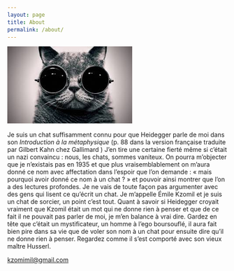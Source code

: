 ```yaml
---
layout: page
title: About
permalink: /about/
---
```


![badass](/images/badasscat.jpg)

Je suis un chat suffisamment connu pour que Heidegger parle de moi dans son *Introduction à la métaphysique* (p. 88 dans la version française traduite par Gilbert Kahn chez Gallimard ) J’en tire une certaine fierté même si c’était un nazi convaincu : nous, les chats, sommes vaniteux. On pourra m’objecter que je n’existais pas en 1935 et que plus vraisemblablement on m’aura donné ce nom avec affectation dans l’espoir que l’on demande : « mais pourquoi avoir donné ce nom à un chat ? » et pouvoir ainsi montrer que l’on a des lectures profondes. Je ne vais de toute façon pas argumenter avec des gens qui lisent ce qu’écrit un chat. Je m’appelle Émile Kzomil et je suis un chat de sorcier, un point c’est tout. Quant à savoir si Heidegger croyait vraiment que Kzomil était un mot qui ne donne rien à penser et que de ce fait il ne pouvait pas parler de moi, je m’en balance à vrai dire. Gardez en tête que c’était un mystificateur, un homme à l’ego boursouflé, il aura fait bien pire dans sa vie que de voler son nom à un chat pour ensuite dire qu’il ne donne rien à penser. Regardez comme il s’est comporté avec son vieux maître Husserl.

[kzomimil@gmail.com](mailto:kzomimil@gmail.com)
